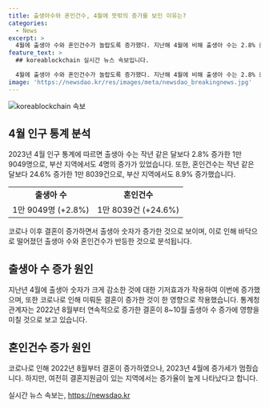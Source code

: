 ```yaml
---
title: 출생아수와 혼인건수, 4월에 뜻밖의 증가를 보인 이유는?
categories:
  - News
excerpt: >
  4월에 출생아 수와 혼인건수가 놀랍도록 증가했다. 지난해 4월에 비해 출생아 수는 2.8% 증가한 1만 9049명으로, 2022년 9월 이후 최고치를 기록했다. 혼인건수는 24.6%나 급증해 1만 8039건으로, 2022년 8월부터 8개월 연속 증가세를 보였다. 이것은 코로나로 결혼이 늘어나면서 출생아 숫자가 늘어난 것으로 추정되고 있다. 또한, 혼인신고를 할 수 있는 평일이 하루 더 있었기 때문이라는 설명도 있다. 향후 증가세가 이어질지는 불투명하지만, 많은 이들의 주목을 끈 분석 결과라고 할 수 있다.
feature_text: >
  ## koreablockchain 실시간 뉴스 속보입니다.

  4월에 출생아 수와 혼인건수가 놀랍도록 증가했다. 지난해 4월에 비해 출생아 수는 2.8% 증가한 1만 9049명으로, 2022년 9월 이후 최고치를 기록했다. 혼인건수는 24.6%나 급증해 1만 8039건으로, 2022년 8월부터 8개월 연속 증가세를 보였다. 이것은 코로나로 결혼이 늘어나면서 출생아 숫자가 늘어난 것으로 추정되고 있다. 또한, 혼인신고를 할 수 있는 평일이 하루 더 있었기 때문이라는 설명도 있다. 향후 증가세가 이어질지는 불투명하지만, 많은 이들의 주목을 끈 분석 결과라고 할 수 있다.
image: 'https://newsdao.kr/res/images/meta/newsdao_breakingnews.jpg'
---
```


<p><img src="https://newsdao.kr/res/images/meta/newsdao_breakingnews.jpg" alt="koreablockchain 속보" /></p>

<h2 data-ke-size="size26">4월 인구 통계 분석</h2>

<p data-ke-size="size16">2023년 4월 인구 통계에 따르면 출생아 수는 작년 같은 달보다 2.8% 증가한 1만 9049명으로, 부산 지역에서도 4명의 증가가 있었습니다. 또한, 혼인건수는 작년 같은 달보다 24.6% 증가한 1만 8039건으로, 부산 지역에서도 8.9% 증가했습니다.</p>

<table>
  <tr>
    <td style="text-align: center; height: 17px;"><b>출생아 수</b></td>
    <td style="text-align: center; height: 17px;"><b>혼인건수</b></td>
  </tr>
  <tr>
    <td style="text-align: center; height: 17px;">1만 9049명 (+2.8%)</td>
    <td style="text-align: center; height: 17px;">1만 8039건 (+24.6%)</td>
  </tr>
</table>

<p data-ke-size="size16">코로나 이후 결혼이 증가하면서 출생아 숫자가 증가한 것으로 보이며, 이로 인해 바닥으로 떨어졌던 출생아 수와 혼인건수가 반등한 것으로 분석됩니다.</p>

<h2 data-ke-size="size26">출생아 수 증가 원인</h2>

<p data-ke-size="size16">지난년 4월에 출생아 숫자가 크게 감소한 것에 대한 기저효과가 작용하여 이번에 증가했으며, 또한 코로나로 인해 미뤄둔 결혼이 증가한 것이 한 영향으로 작용했습니다. 통계청 관계자는 2022년 8월부터 연속적으로 증가한 결혼이 8~10월 출생아 수 증가에 영향을 미칠 것으로 보고 있습니다.</p>

<h2 data-ke-size="size26">혼인건수 증가 원인</h2>

<p data-ke-size="size16">코로나로 인해 2022년 8월부터 결혼이 증가하였으나, 2023년 4월에 증가세가 멈췄습니다. 하지만, 여전히 결혼지원금이 있는 지역에서는 증가율이 높게 나타났다고 합니다.</p>
실시간 뉴스 속보는, <a href="https://newsdao.kr" rel="dofollow">https://newsdao.kr</a>


